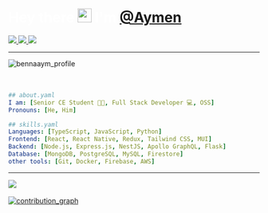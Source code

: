 <p>
  <h1 align="left" style="color:#fff">
    <b>Hey there <img src="https://media.giphy.com/media/hvRJCLFzcasrR4ia7z/giphy.gif" width="28"> I'm <a href="https://github.com/bennaaym" target="_blank">@Aymen</a></b>
  </h1>
</p>

<p align="left">
  <a href="https://github.com/bennaaym" target="_blank">
    <img src="https://img.shields.io/badge/github-bennaaym-211F1F?logo=github&logoColor=white&style=flat-square" />
  </a>
  <a href="https://www.linkedin.com/in/aymen-bennabi" target="_blank">
    <img src="https://img.shields.io/badge/linkedin-Aymen_B-0072B1?logo=linkedin&style=flat-square" />
  </a>
  <a href="https://github.com/bennaaym" target="_blank">
    <img src="https://komarev.com/ghpvc/?username=bennaaym&label=visitors&color=211F1F&style=flat" />
  </a>
</p>

---

<div align="left">
  <img align="center" src="https://i.ibb.co/w6yrP1Q/9c88601a59be413a5b9f8575e39605a5.jpg" alt="bennaaym_profile"/>
</div>
<br/>
<br/>

```yaml
## about.yaml
I am: [Senior CE Student 👨‍🎓, Full Stack Developer 💻, OSS]
Pronouns: [He, Him]
```

```yaml
## skills.yaml
Languages: [TypeScript, JavaScript, Python]
Frontend: [React, React Native, Redux, Tailwind CSS, MUI]
Backend: [Node.js, Express.js, NestJS, Apollo GraphQL, Flask]
Database: [MongoDB, PostgreSQL, MySQL, Firestore]
other tools: [Git, Docker, Firebase, AWS]
```

---

<p align="left">
  <a href="https://github.com/bennaaym" target="_blank">
    <img align="center" src="https://github-readme-stats.vercel.app/api?username=bennaaym&show_icons=true&hide_border=true&line_height=20&title_color=e2a121&icon_color=e2a121&show_owner=true&theme=github_dark&custom_title=Stats"/>
  </a>
  <br/>
  <br/>
  <a href="https://github.com/bennaaym">
    <img alt="contribution_graph" src="https://github-readme-activity-graph.cyclic.app/graph?username=bennaaym&bg_color=131723&color=e2a121&line=e2a121&point=e2a121"/>
  </a>
</p>
